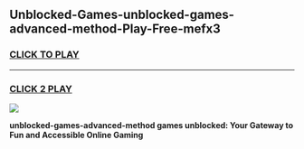 
## Unblocked-Games-unblocked-games-advanced-method-Play-Free-mefx3
<h3>
<a href="https://premium76.site?title=unblocked-games-advanced-method&ref=18A">CLICK TO PLAY</a></h3>
<hr>

<h3>
<a href="https://premium76.site?title=unblocked-games-advanced-method&ref=18A">CLICK 2 PLAY</a>
  
</h3>

<a href="https://premium76.site?title=unblocked-games-advanced-method&ref=18A"><img src="https://clearcache.store/games.png"></a>


**unblocked-games-advanced-method games unblocked: Your Gateway to Fun and Accessible Online Gaming**
